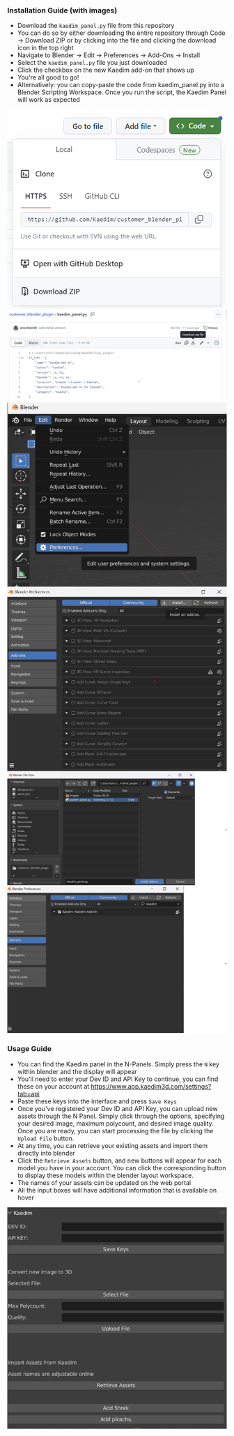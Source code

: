 ### Installation Guide (with images)
- Download the `kaedim_panel.py` file from this repository
- You can do so by either downloading the entire repository through Code -> Download ZIP or by clicking into the file and clicking the download icon in the top right
- Navigate to Blender -> Edit -> Preferences -> Add-Ons -> Install
- Select the `kaedim_panel.py` file you just downloaded
- Click the checkbox on the new Kaedim add-on that shows up
- You're all good to go!
- Alternatively: you can copy-paste the code from kaedim_panel.py into a Blender Scripting Workspace. Once you run the script, the Kaedim Panel will work as expected
  
![download1](images/download1.png)
![download2](images/download2.png)
![installation1](images/installation1.png)
![installation2](images/installation2.png)
![installation3](images/installation3.png)
![installation4](images/installation4.png)


### Usage Guide
- You can find the Kaedim panel in the N-Panels. Simply press the `N` key within blender and the display will appear
- You'll need to enter your Dev ID and API Key to continue, you can find these on your account at https://www.app.kaedim3d.com/settings?tab=api
- Paste these keys into the interface and press `Save Keys`
- Once you've registered your Dev ID and API Key, you can upload new assets through the N Panel. Simply click through the options, specifying your desired image, maximum polycount, and desired image quality. Once you are ready, you can start processing the file by clicking the `Upload File` button.
- At any time, you can retrieve your existing assets and import them directly into blender
- Click the `Retrieve Assets` button, and new buttons will appear for each model you have in your account. You can click the corresponding button to display these models within the blender layout workspace.
- The names of your assets can be updated on the web portal
- All the input boxes will have additional information that is available on hover

![interface](images/interface.png)
